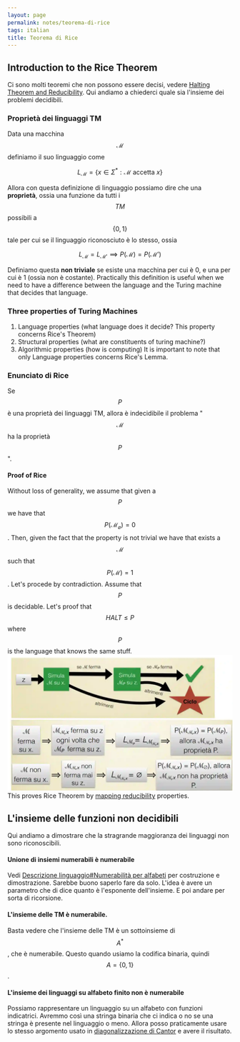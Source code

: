 ```yaml
---
layout: page
permalink: notes/teorema-di-rice
tags: italian
title: Teorema di Rice
---
```


## Introduction to the Rice Theorem
Ci sono molti teoremi che non possono essere decisi, vedere [Halting Theorem and Reducibility](/notes/halting-theorem-and-reducibility).
Qui andiamo a chiederci quale sia l'insieme dei problemi decidibili.

### Proprietà dei linguaggi TM
Data una macchina $$\mathcal{M}$$ definiamo il suo linguaggio come

$$
L_{\mathcal{M}} = \left\{ x \in \Sigma^{*}: \mathcal{M} \text{ accetta } x \right\} 
$$

Allora con questa definizione di linguaggio possiamo dire che una **proprietà**, ossia una funzione da tutti i $$TM$$ possibili a  $$\left\{ 0, 1 \right\}$$ tale per cui se il linguaggio riconosciuto è lo stesso, ossia 

$$
L_{\mathcal{M}} = L_{\mathcal{M}'} \implies P(\mathcal{M}) = P(\mathcal{M}')
$$

Definiamo questa **non triviale** se esiste una macchina per cui è 0, e una per cui è 1 (ossia non è costante).
Practically this definition is useful when we need to have a difference between the language and the Turing machine that decides that language.

### Three properties of Turing Machines
1. Language properties (what language does it decide? This property concerns Rice's Theorem)
2. Structural properties (what are constituents of turing machine?)
3. Algorithmic properties (how is computing)
It is important to note that only Language properties concerns Rice's Lemma.
### Enunciato di Rice
Se $$P$$ è una proprietà dei linguaggi TM, allora è indecidibile il problema "$$\mathcal{M}$$ ha la proprietà $$P$$".

#### Proof of Rice

Without loss of generality, we assume that given a $$P$$ we have that $$P(\mathcal{M}_{\varnothing}) = 0$$. Then, given the fact that the property is not trivial we have that exists a $$\mathcal{M}$$ such that $$P(\mathcal{M}) = 1$$. 
Let's procede by contradiction. Assume that $$P$$ is decidable.
Let's proof that $$HALT \leq P$$ where $$P$$ is the language that knows the same stuff.
<img src="/images/notes/Teorema di Rice-20240313115713766.webp" alt="Teorema di Rice-20240313115713766">
This proves Rice Theorem by [mapping reducibility](/notes/halting-theorem-and-reducibility#mapping-reducibility) properties.



## L'insieme delle funzioni non decidibili
Qui andiamo a dimostrare che la stragrande maggioranza dei linguaggi non sono riconoscibili.

#### Unione di insiemi numerabili è numerabile
Vedi [Descrizione linguaggio#Numerabilità per alfabeti](/notes/descrizione-linguaggio#numerabilità-per-alfabeti) per costruzione e dimostrazione. Sarebbe buono saperlo fare da solo.
L'idea è avere un parametro che di dice quanto è l'esponente dell'insieme. E poi andare per sorta di ricorsione.
#### L'insieme delle TM è numerabile.
Basta vedere che l'insieme delle TM è un sottoinsieme di $$A^{*}$$, che è numerabile. Questo quando usiamo la codifica binaria, quindi $$A = \left\{ 0, 1 \right\}$$.
#### L'insieme dei linguaggi su alfabeto finito non è numerabile

Possiamo rappresentare un linguaggio su un alfabeto con funzioni indicatrici. Avremmo così una stringa binaria che ci indica o no se una stringa è presente nel linguaggio o meno.
Allora posso praticamente usare lo stesso argomento usato in [diagonalizzazione di Cantor](/notes/relazioni-fra-insiemi#dimostrazione-con-tabella) e avere il risultato.